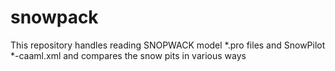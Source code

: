 # snowpack
This repository handles reading SNOPWACK model *.pro files and SnowPilot *-caaml.xml and compares the snow pits in various ways 

